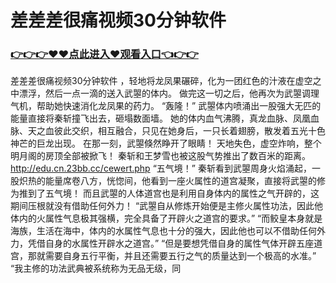 # 差差差很痛视频30分钟软件

### <a href="https://github.com/xinfue/dunp/issues/2">👉👉👉♥♥点此进入♥观看入口👈👉👉</a>

差差差很痛视频30分钟软件
，轻地将龙凤果碾碎，化为一团红色的汁液在虚空之中漂浮，然后一点一滴的送入武曌的体内。
    做完这一切之后，他再次为武曌调理气机，帮助她快速消化龙凤果的药力。
    “轰隆！”
    武曌体内喷涌出一股强大无匹的能量直接将秦斩撞飞出去，砸塌数面墙。
    她的体内血气沸腾，真龙血脉、凤凰血脉、天之血彼此交织，相互融合，只见在她身后，一只长着翅膀，散发着五光十色神芒的巨龙出现。
    在那一刻，武曌倏然睁开了眼睛！
    天地失色，虚空炸响，整个明月阁的房顶全部被掀飞！
    秦斩和王梦雪也被这股气势推出了数百米的距离。
   http://edu.cn.23bb.cc/cewert.php 
    “五气境！”
    秦斩看到武曌周身火焰涌起，一股炽热的能量席卷八方，恍惚间，他看到一座火属性的道宫凝聚，直接将武曌的修为推到了五气境！
    而且武曌的人体道宫也是利用自身体内的属性之气开辟的，这期间压根就没有借助任何外力！
    “武曌自从修炼开始便是主修火属性功法，因此他体内的火属性气息极其强横，完全具备了开辟火之道宫的要求。”
    “而鲛皇本身就是海族，生活在海中，体内的水属性气息也十分的强大，因此他也可以不借助任何外力，凭借自身的水属性开辟水之道宫。”
    “但是要想凭借自身的属性气体开辟五座道宫，那就需要自身五行平衡，并且还需要五行之气的质量达到一个极高的水准。”
    “我主修的功法武典被系统称为无品无级，同
